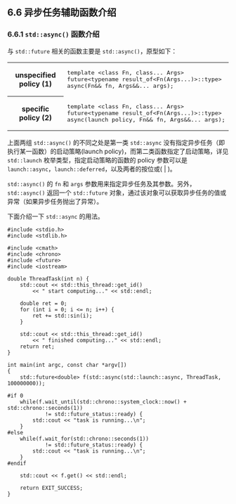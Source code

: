 ﻿## 6.6 异步任务辅助函数介绍 ##

### 6.6.1 `std::async()` 函数介绍 ###

与 `std::future` 相关的函数主要是 `std::async()`，原型如下：

<table>
<tr class="odd"><th>unspecified policy (1)</th>
<td>
<pre>template &lt;class Fn, class... Args&gt;
future&lt;typename result_of&lt;Fn(Args...)&gt;::type&gt;
async(Fn&amp;&amp; fn, Args&amp;&amp;... args);
</pre>
</td>
</tr>
<tr class="even"><th>specific policy (2)</th>
<td>
<pre>template &lt;class Fn, class... Args&gt;
future&lt;typename result_of&lt;Fn(Args...)&gt;::type&gt;
async(launch policy, Fn&amp;&amp; fn, Args&amp;&amp;... args);
</pre>
</td>
</tr>
</table>

上面两组 `std::async()` 的不同之处是第一类 `std::async` 没有指定异步任务（即执行某一函数）的启动策略(launch policy)，而第二类函数指定了启动策略，详见 `std::launch` 枚举类型，指定启动策略的函数的 policy 参数可以是 `launch::async`，`launch::deferred`，以及两者的按位或( | )。

`std::async()` 的 `fn` 和 `args` 参数用来指定异步任务及其参数。另外，`std::async()` 返回一个 `std::future` 对象，通过该对象可以获取异步任务的值或异常（如果异步任务抛出了异常）。

下面介绍一下 `std::async` 的用法。

    #include <stdio.h>
    #include <stdlib.h>

    #include <cmath>
    #include <chrono>
    #include <future>
    #include <iostream>

    double ThreadTask(int n) {
        std::cout << std::this_thread::get_id()
            << " start computing..." << std::endl;

        double ret = 0;
        for (int i = 0; i <= n; i++) {
            ret += std::sin(i);
        }

        std::cout << std::this_thread::get_id()
            << " finished computing..." << std::endl;
        return ret;
    }

    int main(int argc, const char *argv[])
    {
        std::future<double> f(std::async(std::launch::async, ThreadTask, 100000000));

    #if 0
        while(f.wait_until(std::chrono::system_clock::now() + std::chrono::seconds(1))
                != std::future_status::ready) {
            std::cout << "task is running...\n";
        }
    #else
        while(f.wait_for(std::chrono::seconds(1))
                != std::future_status::ready) {
            std::cout << "task is running...\n";
        }
    #endif

        std::cout << f.get() << std::endl;

        return EXIT_SUCCESS;
    }